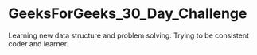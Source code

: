 # GeeksForGeeks_30_Day_Challenge
Learning new data structure and problem solving. Trying to be consistent coder and learner.
